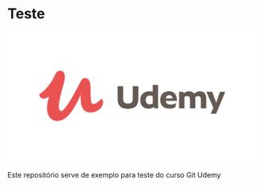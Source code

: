# Teste

![Udemy Logo](UdemyLogo.png)

Este repositório serve de exemplo para teste do curso Git Udemy